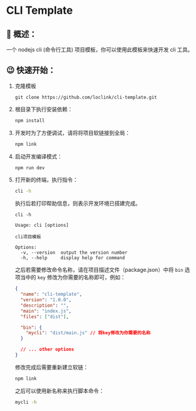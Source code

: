 # CLI Template

## :tea: 概述：

一个 nodejs cli (命令行工具) 项目模板，你可以使用此模板来快速开发 cli 工具。

## :wink: 快速开始：

1. 克隆模板

   ```
   git clone https://github.com/loclink/cli-template.git
   ```

2. 根目录下执行安装依赖：

   ```sh
   npm install
   ```

3. 开发时为了方便调试，请将将项目软链接到全局：

   ```sh
   npm link
   ```

4. 启动开发编译模式：

   ```sh
   npm run dev
   ```

5. 打开新的终端，执行指令：

   ```sh
   cli -h
   ```

   执行后若打印帮助信息，则表示开发环境已搭建完成。

   ```
   cli -h

   Usage: cli [options]

   cli项目模板

   Options:
     -v, --version  output the version number
     -h, --help     display help for command
   ```

   之后若需要修改命令名称，请在项目描述文件（package.json）中将 `bin` 选项当中的 `key` 修改为你需要的名称即可，例如：

   ```json
   {
     "name": "cli-template",
     "version": "1.0.0",
     "description": "",
     "main": "index.js",
     "files": ["dist"],

     "bin": {
       "mycli": "dist/main.js" // 将key修改为你需要的名称
     }

     // ... other options
   }
   ```

   修改完成后需要重新建立软链：

   ```sh
   npm link
   ```

   之后可以使用新名称来执行脚本命令：

   ```sh
   mycli -h
   ```
